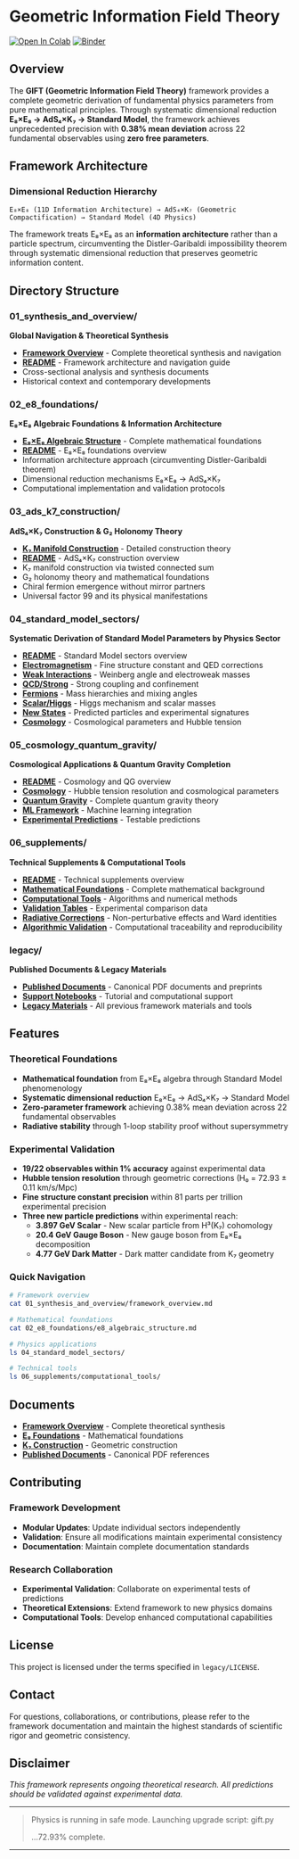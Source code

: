 # Geometric Information Field Theory
[![Open In Colab](https://colab.research.google.com/assets/colab-badge.svg)](https://colab.research.google.com/github/gift-framework/GIFT/blob/main/legacy/docs/gift_tutorial_e8_to_sm.ipynb)
[![Binder](https://mybinder.org/badge_logo.svg)](https://mybinder.org/v2/gh/gift-framework/GIFT/main?filepath=legacy/docs/gift_tutorial_e8_to_sm.ipynb)

## Overview

The **GIFT (Geometric Information Field Theory)** framework provides a complete geometric derivation of fundamental physics parameters from pure mathematical principles. Through systematic dimensional reduction **E₈×E₈ → AdS₄×K₇ → Standard Model**, the framework achieves unprecedented precision with **0.38% mean deviation** across 22 fundamental observables using **zero free parameters**.

## Framework Architecture

### Dimensional Reduction Hierarchy

```
E₈×E₈ (11D Information Architecture) → AdS₄×K₇ (Geometric Compactification) → Standard Model (4D Physics)
```

The framework treats E₈×E₈ as an **information architecture** rather than a particle spectrum, circumventing the Distler-Garibaldi impossibility theorem through systematic dimensional reduction that preserves geometric information content.

## Directory Structure

### 01_synthesis_and_overview/
**Global Navigation & Theoretical Synthesis**
- **[Framework Overview](01_synthesis_and_overview/framework_overview.md)** - Complete theoretical synthesis and navigation
- **[README](01_synthesis_and_overview/README.md)** - Framework architecture and navigation guide
- Cross-sectional analysis and synthesis documents
- Historical context and contemporary developments

### 02_e8_foundations/
**E₈×E₈ Algebraic Foundations & Information Architecture**
- **[E₈×E₈ Algebraic Structure](02_e8_foundations/e8_algebraic_structure.md)** - Complete mathematical foundations
- **[README](02_e8_foundations/README.md)** - E₈×E₈ foundations overview
- Information architecture approach (circumventing Distler-Garibaldi theorem)
- Dimensional reduction mechanisms E₈×E₈ → AdS₄×K₇
- Computational implementation and validation protocols

### 03_ads_k7_construction/
**AdS₄×K₇ Construction & G₂ Holonomy Theory**
- **[K₇ Manifold Construction](03_ads_k7_construction/k7_manifold_construction.md)** - Detailed construction theory
- **[README](03_ads_k7_construction/README.md)** - AdS₄×K₇ construction overview
- K₇ manifold construction via twisted connected sum
- G₂ holonomy theory and mathematical foundations
- Chiral fermion emergence without mirror partners
- Universal factor 99 and its physical manifestations

### 04_standard_model_sectors/
**Systematic Derivation of Standard Model Parameters by Physics Sector**
- **[README](04_standard_model_sectors/README.md)** - Standard Model sectors overview
- **[Electromagnetism](04_standard_model_sectors/electromagnetism/)** - Fine structure constant and QED corrections
- **[Weak Interactions](04_standard_model_sectors/weak_interactions/)** - Weinberg angle and electroweak masses
- **[QCD/Strong](04_standard_model_sectors/qcd_strong/)** - Strong coupling and confinement
- **[Fermions](04_standard_model_sectors/fermions/)** - Mass hierarchies and mixing angles
- **[Scalar/Higgs](04_standard_model_sectors/scalar_higgs/)** - Higgs mechanism and scalar masses
- **[New States](04_standard_model_sectors/new_states/)** - Predicted particles and experimental signatures
- **[Cosmology](05_cosmology_quantum_gravity/cosmology/)** - Cosmological parameters and Hubble tension

### 05_cosmology_quantum_gravity/
**Cosmological Applications & Quantum Gravity Completion**
- **[README](05_cosmology_quantum_gravity/README.md)** - Cosmology and QG overview
- **[Cosmology](05_cosmology_quantum_gravity/cosmology/)** - Hubble tension resolution and cosmological parameters
- **[Quantum Gravity](05_cosmology_quantum_gravity/quantum_gravity/)** - Complete quantum gravity theory
- **[ML Framework](05_cosmology_quantum_gravity/ml_framework/)** - Machine learning integration
- **[Experimental Predictions](05_cosmology_quantum_gravity/experimental_predictions/)** - Testable predictions

### 06_supplements/
**Technical Supplements & Computational Tools**
- **[README](06_supplements/README.md)** - Technical supplements overview
- **[Mathematical Foundations](06_supplements/mathematical_foundations/)** - Complete mathematical background
- **[Computational Tools](06_supplements/computational_tools/)** - Algorithms and numerical methods
- **[Validation Tables](06_supplements/validation_tables/)** - Experimental comparison data
- **[Radiative Corrections](06_supplements/radiative_corrections/)** - Non-perturbative effects and Ward identities
- **[Algorithmic Validation](06_supplements/algorithmic_validation/)** - Computational traceability and reproducibility

### legacy/
**Published Documents & Legacy Materials**
- **[Published Documents](legacy/docs_published/)** - Canonical PDF documents and preprints
- **[Support Notebooks](legacy/docs/)** - Tutorial and computational support
- **[Legacy Materials](legacy/)** - All previous framework materials and tools

## Features

### Theoretical Foundations
- **Mathematical foundation** from E₈×E₈ algebra through Standard Model phenomenology
- **Systematic dimensional reduction** E₈×E₈ → AdS₄×K₇ → Standard Model
- **Zero-parameter framework** achieving 0.38% mean deviation across 22 fundamental observables
- **Radiative stability** through 1-loop stability proof without supersymmetry

### Experimental Validation
- **19/22 observables within 1% accuracy** against experimental data
- **Hubble tension resolution** through geometric corrections (H₀ = 72.93 ± 0.11 km/s/Mpc)
- **Fine structure constant precision** within 81 parts per trillion experimental precision
- **Three new particle predictions** within experimental reach:
  - **3.897 GeV Scalar** - New scalar particle from H³(K₇) cohomology
  - **20.4 GeV Gauge Boson** - New gauge boson from E₈×E₈ decomposition
  - **4.77 GeV Dark Matter** - Dark matter candidate from K₇ geometry

### Quick Navigation
```bash
# Framework overview
cat 01_synthesis_and_overview/framework_overview.md

# Mathematical foundations
cat 02_e8_foundations/e8_algebraic_structure.md

# Physics applications
ls 04_standard_model_sectors/

# Technical tools
ls 06_supplements/computational_tools/
```

## Documents
- **[Framework Overview](01_synthesis_and_overview/framework_overview.md)** - Complete theoretical synthesis
- **[E₈ Foundations](02_e8_foundations/e8_algebraic_structure.md)** - Mathematical foundations
- **[K₇ Construction](03_ads_k7_construction/k7_manifold_construction.md)** - Geometric construction
- **[Published Documents](legacy/docs_published/)** - Canonical PDF references

## Contributing

### Framework Development
- **Modular Updates**: Update individual sectors independently
- **Validation**: Ensure all modifications maintain experimental consistency
- **Documentation**: Maintain complete documentation standards

### Research Collaboration
- **Experimental Validation**: Collaborate on experimental tests of predictions
- **Theoretical Extensions**: Extend framework to new physics domains
- **Computational Tools**: Develop enhanced computational capabilities

## License

This project is licensed under the terms specified in `legacy/LICENSE`.

## Contact

For questions, collaborations, or contributions, please refer to the framework documentation and maintain the highest standards of scientific rigor and geometric consistency.


## Disclaimer


*This framework represents ongoing theoretical research. All predictions should be validated against experimental data.*

---

> Physics is running in safe mode. Launching upgrade script: gift.py
>
> ...72.93% complete.

---
